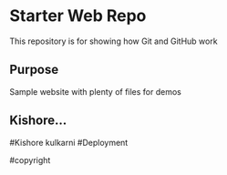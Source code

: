 # Starter Web Repo

This repository is for showing how Git and GitHub work

## Purpose

Sample website with plenty of files for demos

## Kishore...

#Kishore kulkarni
#Deployment

#copyright